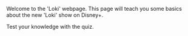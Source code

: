 Welcome to the 'Loki' webpage.
This page will teach you some basics about the new 'Loki' show on Disney+.

Test your knowledge with the quiz.